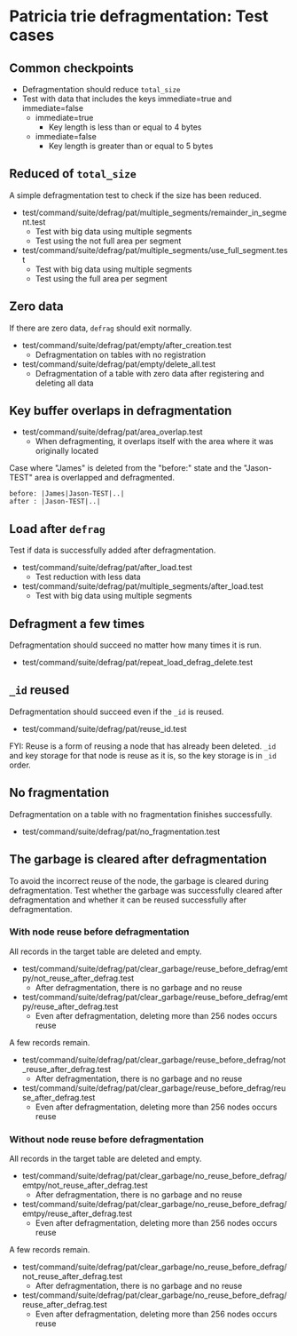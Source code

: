 # Patricia trie defragmentation: Test cases

## Common checkpoints

* Defragmentation should reduce `total_size`
* Test with data that includes the keys immediate=true and immediate=false
  * immediate=true
    * Key length is less than or equal to 4 bytes
  * immediate=false
    * Key length is greater than or equal to 5 bytes

## Reduced of `total_size`

A simple defragmentation test to check if the size has been reduced.

* test/command/suite/defrag/pat/multiple_segments/remainder_in_segment.test
  * Test with big data using multiple segments
  * Test using the not full area per segment
* test/command/suite/defrag/pat/multiple_segments/use_full_segment.test
  * Test with big data using multiple segments
  * Test using the full area per segment

## Zero data

If there are zero data, `defrag` should exit normally.

* test/command/suite/defrag/pat/empty/after_creation.test
  * Defragmentation on tables with no registration
* test/command/suite/defrag/pat/empty/delete_all.test
  * Defragmentation of a table with zero data after registering and deleting all data

## Key buffer overlaps in defragmentation

* test/command/suite/defrag/pat/area_overlap.test
  * When defragmenting, it overlaps itself with the area where it was originally located

Case where "James" is deleted from the "before:" state and the "Jason-TEST" area is overlapped and defragmented.

```
before: |James|Jason-TEST|..|
after : |Jason-TEST|..|
```

## Load after `defrag`

Test if data is successfully added after defragmentation.

* test/command/suite/defrag/pat/after_load.test
  * Test reduction with less data
* test/command/suite/defrag/pat/multiple_segments/after_load.test
  * Test with big data using multiple segments

## Defragment a few times

Defragmentation should succeed no matter how many times it is run.

* test/command/suite/defrag/pat/repeat_load_defrag_delete.test

## `_id` reused

Defragmentation should succeed even if the `_id` is reused.

* test/command/suite/defrag/pat/reuse_id.test

FYI:
Reuse is a form of reusing a node that has already been deleted.
`_id` and key storage for that node is reuse as it is, so the key storage is in `_id` order.

## No fragmentation

Defragmentation on a table with no fragmentation finishes successfully.

* test/command/suite/defrag/pat/no_fragmentation.test

## The garbage is cleared after defragmentation

To avoid the incorrect reuse of the node, the garbage is cleared during defragmentation.
Test whether the garbage was successfully cleared after defragmentation
and whether it can be reused successfully after defragmentation.

### With node reuse before defragmentation

All records in the target table are deleted and empty.

* test/command/suite/defrag/pat/clear_garbage/reuse_before_defrag/emtpy/not_reuse_after_defrag.test
  * After defragmentation, there is no garbage and no reuse
* test/command/suite/defrag/pat/clear_garbage/reuse_before_defrag/emtpy/reuse_after_defrag.test
  * Even after defragmentation, deleting more than 256 nodes occurs reuse

A few records remain.

* test/command/suite/defrag/pat/clear_garbage/reuse_before_defrag/not_reuse_after_defrag.test
  * After defragmentation, there is no garbage and no reuse
* test/command/suite/defrag/pat/clear_garbage/reuse_before_defrag/reuse_after_defrag.test
  * Even after defragmentation, deleting more than 256 nodes occurs reuse

### Without node reuse before defragmentation

All records in the target table are deleted and empty.

* test/command/suite/defrag/pat/clear_garbage/no_reuse_before_defrag/emtpy/not_reuse_after_defrag.test
  * After defragmentation, there is no garbage and no reuse
* test/command/suite/defrag/pat/clear_garbage/no_reuse_before_defrag/emtpy/reuse_after_defrag.test
  * Even after defragmentation, deleting more than 256 nodes occurs reuse

A few records remain.

* test/command/suite/defrag/pat/clear_garbage/no_reuse_before_defrag/not_reuse_after_defrag.test
  * After defragmentation, there is no garbage and no reuse
* test/command/suite/defrag/pat/clear_garbage/no_reuse_before_defrag/reuse_after_defrag.test
  * Even after defragmentation, deleting more than 256 nodes occurs reuse
